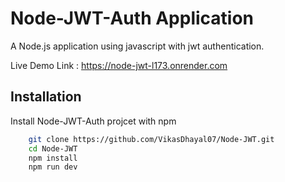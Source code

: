 
# Node-JWT-Auth Application

A Node.js application using javascript with jwt authentication.

Live Demo Link : https://node-jwt-l173.onrender.com


## Installation

Install Node-JWT-Auth projcet with npm

```bash
    git clone https://github.com/VikasDhayal07/Node-JWT.git
    cd Node-JWT
    npm install
    npm run dev
```
    

